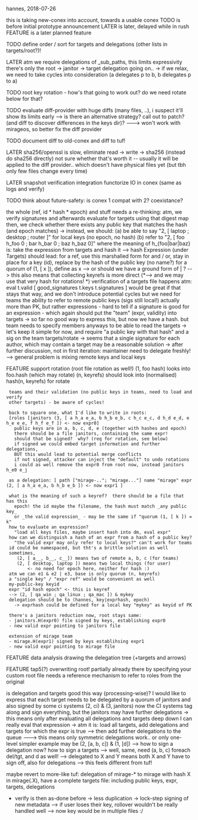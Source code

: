 hannes, 2018-07-26

this is taking new-conex into account, towards a usable conex
TODO is before initial prototype announcement
LATER is later, delayed while in rush
FEATURE is a later planned feature

TODO define order / sort for targets and delegations (other lists in targets/root?)!

LATER atm we require delegations of _sub_paths, this limits expressivity
     there's only the root -> janitor -> target delegation going on..
     -> if we relax, we need to take cycles into consideration
         (a delegates p to b, b delegates p to a)

TODO root key rotation - how's that going to work out? do we need rotate below for that?

TODO evaluate diff-provider with huge diffs (many files, ..), i suspect it'll
     show its limits early
     --> is there an alternative strategy?  call out to patch? (and diff to
         discover differences in the keys dir)?
     ---> won't work with mirageos, so better fix the diff provider

TODO document diff to old-conex and diff to tuf!

LATER sha256/openssl is slow, eliminate read -> write -> sha256 (instead do sha256 directly)
     not sure whether that's worth it -- usually it will be applied to the diff provider.. which doesn't have physical files yet (but tbh only few files change every time)

LATER snapshot verification integration
     functorize IO in conex (same as logs and verify)

TODO think about future-safety: is conex 1 compat with 2? coexistance?

the whole <delegation> (ref, id * hash * epoch) and <valid> stuff needs a re-thinking:
 atm, we verify signatures <of the targets> and afterwards evaluate <valid> for targets using that digest map
 then, we check whether there exists any public key that matches the hash (and epoch matches)
 -> instead, we should:
    (a) be able to say "2, [ laptop ; desktop ; router ]" for local keys (no epoch, no hash)
    (b) refer to "2, [ foo h_foo 0 ; bar h_bar 0 ; baz h_baz 0]" where the meaning of h_{foo|bar|baz} is:
        take the <valid> expression from targets and hash it
    --> hash Expression (under Targets) should lead:
        for a ref, use this marshalled form
        for and / or, stay in place
        for a key (id), replace by the hash of the public key (no name?)
        for a quorum of (1, [ x ]), define as x
   --> or should we have a ground form of <ref> | <id>?
 --> this also means that collecting keyrefs is more direct
 (*--> and we may use that very hash for rotations! *)
 verification of a targets file happens atm:
   eval t.valid [ good_signatures t.keys t.signatures ]
 would be great if that stays that way, and we don't introduce potential cycles
   but we need for teams the ability to refer to remote public keys (sigs still local!)
   actually more than PK, but rather expressions - hard to tell if a signature
    is good for an expression - which again should put the "team" (expr, validity) into targets
    -> so far no good way to express this, but now we have a hash.
    but team needs to specify members anyways to be able to read the targets
 -> let's keep it simple for now, and require "a public key with that hash" and a sig on the team targets/rotate
-> seems that a single signature for each author, which may contain a target <teamX> may be a reasonable solution
-> after further discussion, not in first iteration: maintainer need to delegate freshly!
--> general problem is mixing remote keys and local keys

FEATURE support rotation (root file rotation as well!)
       (1, foo hash) looks into foo.hash (which may rotate)
       (n, keyrefs) should look into (normalised) hash(n, keyrefs) for rotate

     teams and their validation (no public keys in teams, need to load and verify
     other targets) - be aware of cycles!

     back to square one, what I'd like to write in roots:
     [roles [janitors (3, [ a h_a e_a, b h_b e_b, c h_c e_c, d h_d e_d, e h_e e_e, f h_f e_f ]) <- now expr0]
       public keys are in a, b, c, d, e (together with hashes and epoch)
       there should be a file janitors, containing the same expr!
       should that be signed?  why? (req for rotation, see below)
       if signed we could embed target information and further delegations,
       BUT this would lead to potential merge conflicts
       if not signed, attacker can inject the "default" to undo rotations
       i could as well remove the expr0 from root now, instead janitors h_e0 e_j

     as a delegation: [ path ["mirage-.."; "mirage..."] name "mirage" expr (2, [ a h_a e_a, b h_b e_b ]) <- now expr1 ]

     what is the meaning of such a keyref?  there should be a file that has this
       epoch! the id maybe the filename, the hash must match _any public key_
       or _the valid expression_ - may be the same if "quorum (1, [ k ]) = k"
     how to evaluate an expression?
       "load all keys files, maybe insert hash into dm, eval expr"
     how can we distinguish a hash of an expr from a hash of a public key?
       "the valid expr may only refer to local keys?" can't work for teams
     id could be namespaced, but tht's a brittle solution as well
     sometimes,
        (2, [ a__, b__, c__]) means two of remote a, b, c (for teams)
        (2, [ desktop, laptop ]) means two local things (for user)
            <- no need for epoch here, neither for hash :)
     atm we can e1 & e2 | e3, base is only quorum (n, keyrefs)
     a "single key" / "expr ref" would be convenient as well
     my-public-key keyid
     expr "id hash epoch" <- this is keyref
     --> (2, [ qa_win ; qa_linux ; qa_mac ]) & mykey
     delegation should be to (hannes, key|exprhash, epoch)
       -> exprhash could be defined for a local key "mykey" as keyid of PK

     there's a janitors reduction now, root stays same:
     - janitors.H(expr0) file signed by keys, establishing expr0
     - new valid expr pointing to janitors file

     extension of mirage team
     - mirage.H(expr1) signed by keys establihsing expr1
     - new valid expr pointing to mirage file

FEATURE data analysis drawing the delegation tree (+targets and arrows)

FEATURE tap5(?) overwriting root!
        partially already there by specifying your custom root file
        needs a reference mechanism to refer to roles from the original

is delegation and targets good this way (processing-wise)?
I would like to express that each target needs to be delegated by a quorum of janitors and also signed by some ci systems
  (2, ci) & (3, janitors)
now the CI systems tag along and sign everything, but the janitors may have further delegations
 -> this means only after evaluating all delegations and targets deep down I can really eval that expression
 -> atm it is: load all targets, add delegations and targets for which the expr is true
 --> then add further delegations to the queue
 ---> this means only symmetric delegations work.. or only one-level
simpler example may be (2, [a, b, c]) & (1, [d]) -->
  how to sign a delegation now?  how to sign a targets
  --> well, same, need (a, b, c) foreach del/tgt, and d as well!
  --> delegated to X and Y means both X and Y have to sign off, also for delegations
    --> this feels different from tuf!

maybe revert to more-like tuf:
  delegation of mirage-* to mirage with hash X
  in mirage(.X), have a complete targets file: including public keys, expr, targets, delegations
  - verify is then as-done before
  -> less duplication
  -> lock-step signing of new metadata
  --> if user loses their key, rollover wouldn't be really handled well
  --> now key would be in multiple files :/
